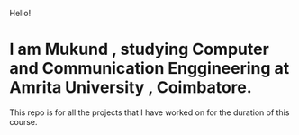 Hello!

<h1>I am Mukund , studying Computer and Communication Enggineering at Amrita University , Coimbatore.</h1>
This repo is for all the projects that I have worked on for the duration of this course.

<!---
pegasus12344/pegasus12344 is a ✨ special ✨ repository because its `README.md` (this file) appears on your GitHub profile.
You can click the Preview link to take a look at your changes.
--->
